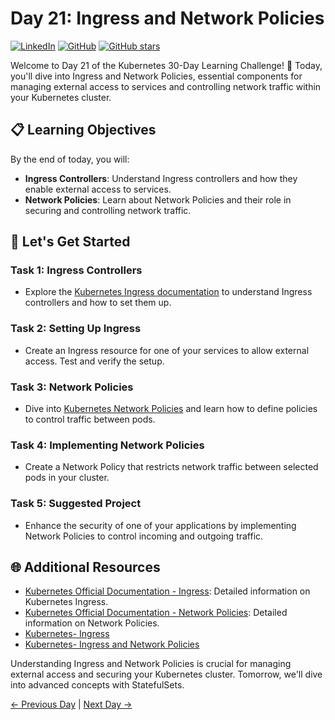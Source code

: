 # Day 21: Ingress and Network Policies
[![LinkedIn](https://img.shields.io/badge/Connect%20with%20me%20on-LinkedIn-blue.svg)](https://www.linkedin.com/in/aman-devops/)
[![GitHub](https://img.shields.io/github/stars/AmanPathak-DevOps.svg?style=social)](https://github.com/AmanPathak-DevOps)
[![GitHub stars](https://img.shields.io/github/stars/AmanPathak-DevOps/30DaysOfKubernetes)](https://github.com/AmanPathak-DevOps/30DaysOfKubernetes/stargazers)

Welcome to Day 21 of the Kubernetes 30-Day Learning Challenge! 🚀 Today, you'll dive into Ingress and Network Policies, essential components for managing external access to services and controlling network traffic within your Kubernetes cluster.

## 📋 Learning Objectives

By the end of today, you will:
- **Ingress Controllers**: Understand Ingress controllers and how they enable external access to services.
- **Network Policies**: Learn about Network Policies and their role in securing and controlling network traffic.

## 🚀 Let's Get Started

### Task 1: Ingress Controllers
- Explore the [Kubernetes Ingress documentation](https://kubernetes.io/docs/concepts/services-networking/ingress/) to understand Ingress controllers and how to set them up.

### Task 2: Setting Up Ingress
- Create an Ingress resource for one of your services to allow external access. Test and verify the setup.

### Task 3: Network Policies
- Dive into [Kubernetes Network Policies](https://kubernetes.io/docs/concepts/services-networking/network-policies/) and learn how to define policies to control traffic between pods.

### Task 4: Implementing Network Policies
- Create a Network Policy that restricts network traffic between selected pods in your cluster.

### Task 5: Suggested Project
- Enhance the security of one of your applications by implementing Network Policies to control incoming and outgoing traffic.

## 🌐 Additional Resources

- [Kubernetes Official Documentation - Ingress](https://kubernetes.io/docs/concepts/services-networking/ingress/): Detailed information on Kubernetes Ingress.
- [Kubernetes Official Documentation - Network Policies](https://kubernetes.io/docs/concepts/services-networking/network-policies/): Detailed information on Network Policies.
- [Kubernetes- Ingress](https://youtu.be/GhZi4DxaxxE?si=sDuGK70lmJWMNyaQ)
- [Kubernetes- Ingress and Network Policies](https://youtu.be/VF4hpwG_px8?si=3BlAfJ5-r8vuNwzr)

Understanding Ingress and Network Policies is crucial for managing external access and securing your Kubernetes cluster. Tomorrow, we'll dive into advanced concepts with StatefulSets.

[← Previous Day](../Day20/README.md) | [Next Day →](../Day22/README.md)